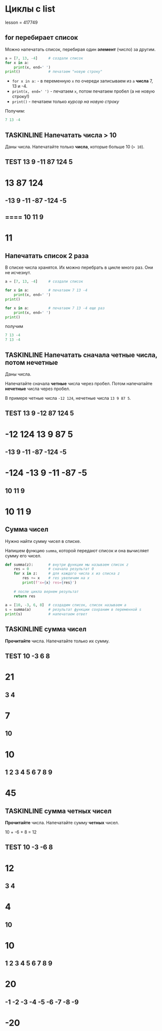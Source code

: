 # Циклы с list

lesson = 417749

## for перебирает список

Можно напечатать список, перебирая один **элемент** (число) за другим. 

```python
a = [7, 13, -4]     # создали список
for x in a:
    print(x, end=' ')
print()             # печатаем "новую строку"    
```
* `for x in a:` - в переменную `x` по очереди записываем из `a` **числа** 7, 13 и -4.
* `print(x, end=' ')` - печатаем `x`, потом печатаем пробел (а не новую строку!)
* `print()` - печатаем только *курсор на новую строку*

Получим:
```cpp
7 13 -4 
```

## TASKINLINE Напечатать числа > 10

Даны числа. Напечатайте только **числа**, которые больше 10 (`> 10`).

TEST
13 9 -11 87 124 5
----
13 87 124
====
-13 9 -11 -87 -124 -5
----
====
10 11 9
----
11
====

## Напечатать список 2 раза

В списке числа хранятся. Их можно перебрать в цикле много раз. Они не исчезнут.

```python
a = [7, 13, -4]     # создали список

for x in a:         # печатаем 7 13 -4
    print(x, end=' ')
print()

for x in a:         # печатаем 7 13 -4 еще раз
    print(x, end=' ')
print()
```
получим
```cpp
7 13 -4
7 13 -4
```

## TASKINLINE Напечатать сначала четные числа, потом нечетные

Даны числа. 

Напечатайте сначала **четные** числа через пробел.
Потом напечатайте **нечетные** числа через пробел.

В примере четные числа `-12 124`, нечетные числа `13 9 87 5`.

TEST
13 9 -12 87 124 5
----
-12 124 13 9 87 5
====
-13 9 -11 -87 -124 -5
----
-124 -13 9 -11 -87 -5
====
10 11 9
----
10 11 9
====

## Сумма чисел

Нужно найти сумму чисел в списке.

Напишем функцию `summa`, которой передают список и она вычисляет сумму его чисел.

```python
def summa(z):       # внутри функции мы называем список z
    res = 0         # сначала результат 0
    for x in z:     # для каждого числа x из списка z
        res += x    # res увеличим на х
        print(f'x={x} res={res}')
        
    # после цикла вернем результат
    return res
   
a = [10, -3, 6, 8]  # создадим список, список называем a
s = summa(a)        # результат функции сохраним в переменной s
print(s)            # напечатаем ответ
```


## TASKINLINE сумма чисел

**Прочитайте** числа. Напечатайте только их сумму.

TEST
10 -3 6 8
----
21
====
3 4
----
7
====
10
----
10
====
1 2 3 4 5 6 7 8 9
----
45
====

## TASKINLINE сумма четных чисел

**Прочитайте** числа. Напечатайте сумму **четных** чисел.

10 + -6 + 8 = 12

TEST
10 -3 -6 8
----
12
====
3 4
----
4
====
10
----
10
====
1 2 3 4 5 6 7 8 9
----
20
====
-1 -2 -3 -4 -5 -6 -7 -8 -9
----
-20
====

